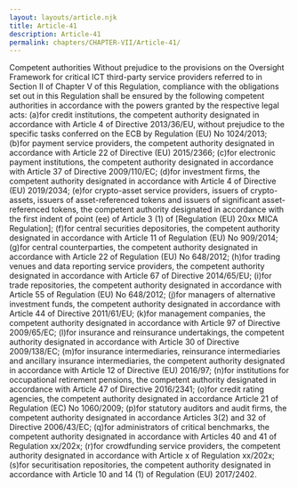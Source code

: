 ```yaml
---
layout: layouts/article.njk
title: Article-41
description: Article-41
permalink: chapters/CHAPTER-VII/Article-41/
---
```

Competent authorities 
Without prejudice to the provisions on the Oversight Framework for critical ICT third-party service providers referred to in Section II of Chapter V of this Regulation, compliance with the obligations set out in this Regulation shall be ensured by the following competent authorities in accordance with the powers granted by the respective legal acts: 
(a)for credit institutions, the competent authority designated in accordance with Article 4 of Directive 2013/36/EU, without prejudice to the specific tasks conferred on the ECB by Regulation (EU) No 1024/2013;
(b)for payment service providers, the competent authority designated in accordance with Article 22 of Directive (EU) 2015/2366;
(c)for electronic payment institutions, the competent authority designated in accordance with Article 37 of Directive 2009/110/EC;
(d)for investment firms, the competent authority designated in accordance with Article 4 of Directive (EU) 2019/2034;
(e)for crypto-asset service providers, issuers of crypto-assets, issuers of asset-referenced tokens and issuers of significant asset-referenced tokens, the competent authority designated in accordance with the first indent of point (ee) of Article 3 (1) of [Regulation (EU) 20xx MICA Regulation]; 
(f)for central securities depositories, the competent authority designated in accordance with Article 11 of Regulation (EU) No 909/2014;
(g)for central counterparties, the competent authority designated in accordance with Article 22 of Regulation (EU) No 648/2012;
(h)for trading venues and data reporting service providers, the competent authority designated in accordance with Article 67 of Directive 2014/65/EU;
(i)for trade repositories, the competent authority designated in accordance with Article 55 of Regulation (EU) No 648/2012; 
(j)for managers of alternative investment funds, the competent authority designated in accordance with Article 44 of Directive 2011/61/EU;
(k)for management companies, the competent authority designated in accordance with Article 97 of Directive 2009/65/EC;
(l)for insurance and reinsurance undertakings, the competent authority designated in accordance with Article 30 of Directive 2009/138/EC;
(m)for insurance intermediaries, reinsurance intermediaries and ancillary insurance intermediaries, the competent authority designated in accordance with Article 12 of Directive (EU) 2016/97;
(n)for institutions for occupational retirement pensions, the competent authority designated in accordance with Article 47 of Directive 2016/2341; 
(o)for credit rating agencies, the competent authority designated in accordance Article 21 of Regulation (EC) No 1060/2009; 
(p)for statutory auditors and audit firms, the competent authority designated in accordance Articles 3(2) and 32 of Directive 2006/43/EC; 
(q)for administrators of critical benchmarks, the competent authority designated in accordance with Articles 40 and 41 of Regulation xx/202x; 
(r)for crowdfunding service providers, the competent authority designated in accordance with Article x of Regulation xx/202x;
(s)for securitisation repositories, the competent authority designated in accordance with Article 10 and 14 (1) of Regulation (EU) 2017/2402. 

